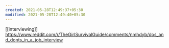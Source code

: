```yaml
---
created: 2021-05-28T12:49:37+05:30
modified: 2021-05-28T12:49:40+05:30
---
```

[[interviewing]]
https://www.reddit.com/r/TheGirlSurvivalGuide/comments/nmhdyb/dos_and_donts_in_a_job_interview
